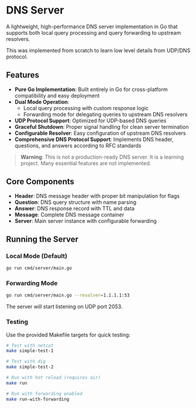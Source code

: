 # DNS Server

A lightweight, high-performance DNS server implementation in Go that supports both local query processing and query forwarding to upstream resolvers.

This was implemented from scratch to learn low level details from UDP/DNS protocol.

## Features

- **Pure Go Implementation**: Built entirely in Go for cross-platform compatibility and easy deployment
- **Dual Mode Operation**: 
  - Local query processing with custom response logic
  - Forwarding mode for delegating queries to upstream DNS resolvers
- **UDP Protocol Support**: Optimized for UDP-based DNS queries
- **Graceful Shutdown**: Proper signal handling for clean server termination
- **Configurable Resolver**: Easy configuration of upstream DNS resolvers
- **Comprehensive DNS Protocol Support**: Implements DNS header, questions, and answers according to RFC standards

> **Warning**: This is not a production-ready DNS server. It is a learning project.
> Many essential features are not implemented.

## Core Components

- **Header**: DNS message header with proper bit manipulation for flags
- **Question**: DNS query structure with name parsing
- **Answer**: DNS response record with TTL and data
- **Message**: Complete DNS message container
- **Server**: Main server instance with configurable forwarding

## Running the Server

### Local Mode (Default)
```bash
go run cmd/server/main.go
```

### Forwarding Mode
```bash
go run cmd/server/main.go --resolver=1.1.1.1:53
```

The server will start listening on UDP port 2053.

### Testing

Use the provided Makefile targets for quick testing:

```bash
# Test with netcat
make simple-test-1

# Test with dig
make simple-test-2

# Run with hot reload (requires air)
make run

# Run with forwarding enabled
make run-with-forwarding
```
